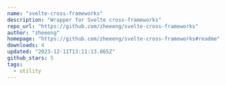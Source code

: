 ```yaml
---
name: "svelte-cross-frameworks"
description: "Wrapper for Svelte cross-frameworks"
repo_url: "https://github.com/zheeeng/svelte-cross-frameworks"
author: "zheeeng"
homepage: "https://github.com/zheeeng/svelte-cross-frameworks#readme"
downloads: 4
updated: "2023-12-11T13:11:13.865Z"
github_stars: 5
tags: 
  - utility
---
```

